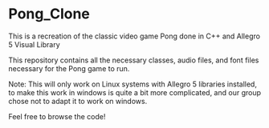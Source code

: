 # Pong_Clone
This is a recreation of the classic video game Pong done in C++ and Allegro 5 Visual Library


This repository contains all the necessary classes, audio files, and font files necessary for the Pong game to run.

Note: This will only work on Linux systems with Allegro 5 libraries installed, to make this work in windows is quite a bit more complicated, and our group chose not to adapt it to work on windows.

Feel free to browse the code!
